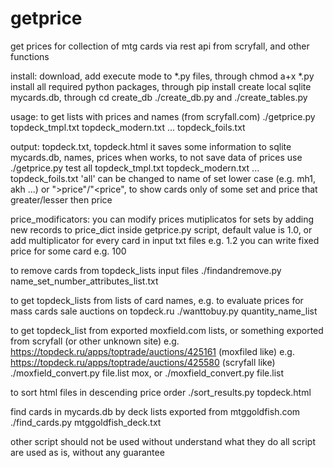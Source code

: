 # getprice
get prices for collection of mtg cards via rest api from scryfall, and other functions

install:
download, add execute mode to *.py files, through chmod a+x *.py
install all required python packages, through pip install <package>
create local sqlite mycards.db, through cd create_db ./create_db.py and ./create_tables.py

usage:
to get lists with prices and names (from scryfall.com)
./getprice.py topdeck_tmpl.txt topdeck_modern.txt ... topdeck_foils.txt

output: topdeck.txt, topdeck.html
it saves some information to sqlite mycards.db, names, prices when works, to not save data of prices use
./getprice.py test all topdeck_tmpl.txt topdeck_modern.txt ... topdeck_foils.txt
'all' can be changed to name of set lower case (e.g. mh1, akh ...) or ">price"/"<price", to show cards only of some set and price that greater/lesser then price

price_modificators:
you can modify prices mutiplicatos for sets by adding new records to price_dict inside getprice.py script, default value is 1.0, or add multiplicator for every card in input txt files e.g. 1.2
you can write fixed price for some card e.g. 100

to remove cards from topdeck_lists input files
./findandremove.py name_set_number_attributes_list.txt

to get topdeck_lists from lists of card names, e.g. to evaluate prices for mass cards sale auctions on topdeck.ru
./wanttobuy.py quantity_name_list

to get topdeck_list from exported moxfield.com lists, or something exported from scryfall (or other unknown site)
e.g. https://topdeck.ru/apps/toptrade/auctions/425161 (moxfiled like)
e.g. https://topdeck.ru/apps/toptrade/auctions/425580 (scryfall like)
./moxfield_convert.py file.list mox, or ./moxfield_convert.py file.list

to sort html files in descending price order
./sort_results.py topdeck.html

find cards in mycards.db by deck lists exported from mtggoldfish.com
./find_cards.py mtggoldfish_deck.txt

other script should not be used without understand what they do
all script are used as is, without any guarantee

